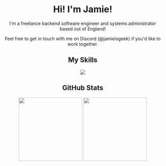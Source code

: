 <h1 align="center">Hi! I'm Jamie!</h1>

<p align="center">I'm a freelance backend software engineer and systems administrator based out of England!</p>
<p align="center">Feel free to get in touch with me on Discord (@jamieisgeek) if you'd like to work together.</p>

<h2 align="center"> My Skills </h1>
<p align="center">
  <a href="https://skillicons.dev">
    <img src="https://skillicons.dev/icons?i=java,py,go,bash,discord,docker,github,git,gradle,idea,linux,maven,mysql,nginx,vscode&theme=dark&perline=7" />
  </a>
</p>

<h2 align="center"> GitHub Stats </h2>
<div align="center" href="https://github.com/anuraghazra/github-readme-stats" >
  <img  height=200 align="center" src="https://github-readme-stats.vercel.app/api?username=JamieIsGeek&theme=radical&count_private=true&show_icons=true&icon_color=0414a3&title_color=0414a3" />
  <img height=200 align="center" src="https://github-readme-stats.vercel.app/api/top-langs/?username=JamieIsGeek&layout=donut&theme=radical" />
</div>
